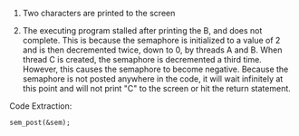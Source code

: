 1. 	Two characters are printed to the screen

2. 	The executing program stalled after printing the B, and does not complete. This is because the semaphore is initialized to a value of 2 and is then decremented twice, down to 0, by threads A and B.
	When thread C is created, the semaphore is decremented a third time. However, this causes the semaphore to become negative. Because the semaphore is not posted anywhere in the code, it will
	wait infinitely at this point and will not print "C" to the screen or hit the return statement.

Code Extraction:

	sem_post(&sem);

